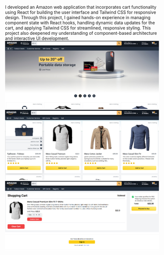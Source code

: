 I developed an Amazon web application that incorporates cart functionality using React for building the user interface and Tailwind CSS for responsive design. Through this project, I gained hands-on experience in managing component state with React hooks, handling dynamic data updates for the cart, and applying Tailwind CSS for streamlined, responsive styling. This project also deepened my understanding of component-based architecture and interactive UI development.
![Image Description](./Screenshot%202024-09-23%20212953.png)
![Image Description](./Screenshot%202024-09-23%20213013.png)
![Image Description](./Screenshot%202024-09-23%20213042.png)
